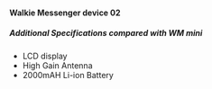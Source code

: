 #### Walkie Messenger device 02 

##### Additional Specifications compared with WM mini 
- LCD display
- High Gain Antenna
- 2000mAH Li-ion Battery
